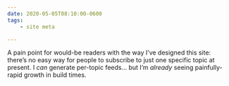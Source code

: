 ```yaml
---
date: 2020-05-05T08:10:00-0600
tags:
    - site meta

---
```


A pain point for would-be readers with the way I’ve designed this site: there’s no easy way for people to subscribe to just one specific topic at present. I *can* generate per-topic feeds… but I’m *already* seeing painfully-rapid growth in build times.